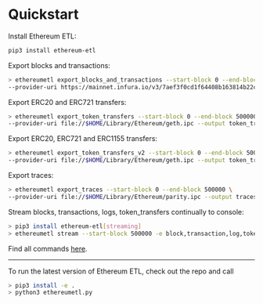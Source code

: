 # Quickstart

Install Ethereum ETL:

```bash
pip3 install ethereum-etl
```

Export blocks and transactions:

```bash
> ethereumetl export_blocks_and_transactions --start-block 0 --end-block 500000 \
--provider-uri https://mainnet.infura.io/v3/7aef3f0cd1f64408b163814b22cc643c --blocks-output blocks.csv --transactions-output transactions.csv
```

Export ERC20 and ERC721 transfers:

```bash
> ethereumetl export_token_transfers --start-block 0 --end-block 500000 \
--provider-uri file://$HOME/Library/Ethereum/geth.ipc --output token_transfers.csv
```

Export ERC20, ERC721 and ERC1155 transfers:

```bash
> ethereumetl export_token_transfers_v2 --start-block 0 --end-block 500000 \
--provider-uri file://$HOME/Library/Ethereum/geth.ipc --output token_transfers_v2.csv
```

Export traces:

```bash
> ethereumetl export_traces --start-block 0 --end-block 500000 \
--provider-uri file://$HOME/Library/Ethereum/parity.ipc --output traces.csv
```

Stream blocks, transactions, logs, token_transfers continually to console:

```bash
> pip3 install ethereum-etl[streaming]
> ethereumetl stream --start-block 500000 -e block,transaction,log,token_transfer --log-file log.txt
```

Find all commands [here](commands.md).

---

To run the latest version of Ethereum ETL, check out the repo and call 
```bash
> pip3 install -e . 
> python3 ethereumetl.py
```
